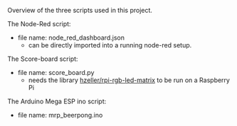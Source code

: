Overview of the three scripts used in this project.

The Node-Red script:
- file name: node_red_dashboard.json
  - can be directly imported into a running node-red setup.
 
The Score-board script:
- file name: score_board.py
    - needs the library [hzeller/rpi-rgb-led-matrix](https://github.com/hzeller/rpi-rgb-led-matrix) to be run on a Raspberry Pi

The Arduino Mega ESP ino script:
- file name: mrp_beerpong.ino
